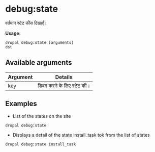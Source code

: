 # debug:state
वर्तमान स्टेट कीस दिखाएँ।

**Usage:**
```
drupal debug:state [arguments]
dst
```

## Available arguments
Argument | Details
---------|-------------
key | डिबग करने के लिए स्टेट की।

## Examples
* List of the states on the site
```
drupal debug:state
```
* Displays a detail of the state install_task tok from the list of states
```
drupal debug:state install_task
```
